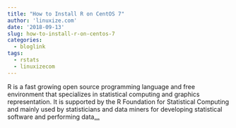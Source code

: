 ```yaml
---
title: "How to Install R on CentOS 7"
author: 'linuxize.com'
date: '2018-09-13'
slug: how-to-install-r-on-centos-7
categories:
  - bloglink
tags:
  - rstats
  - linuxizecom
---
```


R is a fast growing open source programming language and free environment that specializes in statistical computing and graphics representation. It is supported by the R Foundation for Statistical Computing and mainly used by statisticians and data miners for developing statistical software and performing data[... <i class="fas fa-external-link-alt"></i>](https://linuxize.com/post/how-to-install-r-on-centos-7/)

